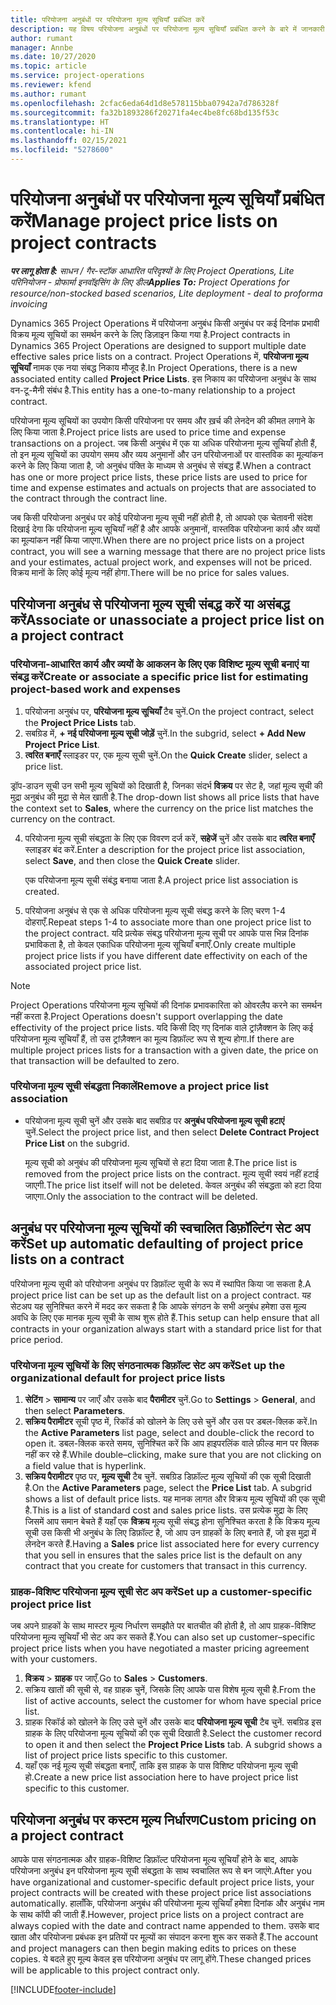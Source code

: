 ```yaml
---
title: परियोजना अनुबंधों पर परियोजना मूल्य सूचियाँ प्रबंधित करें
description: यह विषय परियोजना अनुबंधों पर परियोजना मूल्य सूचियाँ प्रबंधित करने के बारे में जानकारी प्रदान करता है.
author: rumant
manager: Annbe
ms.date: 10/27/2020
ms.topic: article
ms.service: project-operations
ms.reviewer: kfend
ms.author: rumant
ms.openlocfilehash: 2cfac6eda64d1d8e578115bba07942a7d786328f
ms.sourcegitcommit: fa32b1893286f20271fa4ec4be8fc68bd135f53c
ms.translationtype: HT
ms.contentlocale: hi-IN
ms.lasthandoff: 02/15/2021
ms.locfileid: "5278600"
---
```

# <a name="manage-project-price-lists-on-project-contracts"></a><span data-ttu-id="1ca88-103">परियोजना अनुबंधों पर परियोजना मूल्य सूचियाँ प्रबंधित करें</span><span class="sxs-lookup"><span data-stu-id="1ca88-103">Manage project price lists on project contracts</span></span>

<span data-ttu-id="1ca88-104">_**पर लागू होता है:** साधन / गैर-स्टॉक आधारित परिदृश्यों के लिए Project Operations, Lite परिनियोजन - प्रोफार्मा इनवॉइसिंग के लिए डील_</span><span class="sxs-lookup"><span data-stu-id="1ca88-104">_**Applies To:** Project Operations for resource/non-stocked based scenarios, Lite deployment - deal to proforma invoicing_</span></span>

<span data-ttu-id="1ca88-105">Dynamics 365 Project Operations में परियोजना अनुबंध किसी अनुबंध पर कई दिनांक प्रभावी विक्रय मूल्य सूचियों का समर्थन करने के लिए डिज़ाइन किया गया है.</span><span class="sxs-lookup"><span data-stu-id="1ca88-105">Project contracts in Dynamics 365 Project Operations are designed to support multiple date effective sales price lists on a contract.</span></span> <span data-ttu-id="1ca88-106">Project Operations में, **परियोजना मूल्य सूचियाँ** नामक एक नया संबद्ध निकाय मौजूद है.</span><span class="sxs-lookup"><span data-stu-id="1ca88-106">In Project Operations, there is a new associated entity called **Project Price Lists**.</span></span> <span data-ttu-id="1ca88-107">इस निकाय का परियोजना अनुबंध के साथ वन-टू-मैनी संबंध है.</span><span class="sxs-lookup"><span data-stu-id="1ca88-107">This entity has a one-to-many relationship to a project contract.</span></span>

<span data-ttu-id="1ca88-108">परियोजना मूल्य सूचियों का उपयोग किसी परियोजना पर समय और ख़र्च की लेनदेन की कीमत लगाने के लिए किया जाता है.</span><span class="sxs-lookup"><span data-stu-id="1ca88-108">Project price lists are used to price time and expense transactions on a project.</span></span> <span data-ttu-id="1ca88-109">जब किसी अनुबंध में एक या अधिक परियोजना मूल्य सूचियाँ होती हैं, तो इन मूल्य सूचियों का उपयोग समय और व्यय अनुमानों और उन परियोजनाओं पर वास्तविक का मूल्यांकन करने के लिए किया जाता है, जो अनुबंध पंक्ति के माध्यम से अनुबंध से संबद्ध हैं.</span><span class="sxs-lookup"><span data-stu-id="1ca88-109">When a contract has one or more project price lists, these price lists are used to price for time and expense estimates and actuals on projects that are associated to the contract through the contract line.</span></span>

<span data-ttu-id="1ca88-110">जब किसी परियोजना अनुबंध पर कोई परियोजना मूल्य सूची नहीं होती है, तो आपको एक चेतावनी संदेश दिखाई देगा कि परियोजना मूल्य सूचियाँ नहीं है और आपके अनुमानों, वास्तविक परियोजना कार्य और व्ययों का मूल्यांकन नहीं किया जाएगा.</span><span class="sxs-lookup"><span data-stu-id="1ca88-110">When there are no project price lists on a project contract, you will see a warning message that there are no project price lists and your estimates, actual project work, and expenses will not be priced.</span></span> <span data-ttu-id="1ca88-111">विक्रय मानों के लिए कोई मूल्य नहीं होगा.</span><span class="sxs-lookup"><span data-stu-id="1ca88-111">There will be no price for sales values.</span></span>

## <a name="associate-or-unassociate-a-project-price-list-on-a-project-contract"></a><span data-ttu-id="1ca88-112">परियोजना अनुबंध से परियोजना मूल्य सूची संबद्ध करें या असंबद्ध करें</span><span class="sxs-lookup"><span data-stu-id="1ca88-112">Associate or unassociate a project price list on a project contract</span></span>

### <a name="create-or-associate-a-specific-price-list-for-estimating-project-based-work-and-expenses"></a><span data-ttu-id="1ca88-113">परियोजना-आधारित कार्य और व्ययों के आकलन के लिए एक विशिष्ट मूल्य सूची बनाएं या संबद्ध करें</span><span class="sxs-lookup"><span data-stu-id="1ca88-113">Create or associate a specific price list for estimating project-based work and expenses</span></span>

1. <span data-ttu-id="1ca88-114">परियोजना अनुबंध पर, **परियोजना मूल्य सूचियाँ** टैब चुनें.</span><span class="sxs-lookup"><span data-stu-id="1ca88-114">On the project contract, select the **Project Price Lists** tab.</span></span>
2. <span data-ttu-id="1ca88-115">सबग्रिड में, **+ नई परियोजना मूल्य सूची जोड़ें** चुनें.</span><span class="sxs-lookup"><span data-stu-id="1ca88-115">In the subgrid, select **+ Add New Project Price List**.</span></span>
3. <span data-ttu-id="1ca88-116">**त्वरित बनाएँ** स्लाइडर पर, एक मूल्य सूची चुनें.</span><span class="sxs-lookup"><span data-stu-id="1ca88-116">On the **Quick Create** slider, select a price list.</span></span> 

  <span data-ttu-id="1ca88-117">ड्रॉप-डाउन सूची उन सभी मूल्य सूचियों को दिखाती है, जिनका संदर्भ **विक्रय** पर सेट है, जहां मूल्य सूची की मुद्रा अनुबंध की मुद्रा से मेल खाती है.</span><span class="sxs-lookup"><span data-stu-id="1ca88-117">The drop-down list shows all price lists that have the context set to **Sales**, where the currency on the price list matches the currency on the contract.</span></span>
  
4. <span data-ttu-id="1ca88-118">परियोजना मूल्य सूची संबद्धता के लिए एक विवरण दर्ज करें, **सहेजें** चुनें और उसके बाद **त्वरित बनाएँ** स्लाइडर बंद करें.</span><span class="sxs-lookup"><span data-stu-id="1ca88-118">Enter a description for the project price list association, select **Save**, and then close the **Quick Create** slider.</span></span>

   <span data-ttu-id="1ca88-119">एक परियोजना मूल्य सूची संबंद्ध बनाया जाता है.</span><span class="sxs-lookup"><span data-stu-id="1ca88-119">A project price list association is created.</span></span>
   
5. <span data-ttu-id="1ca88-120">परियोजना अनुबंध से एक से अधिक परियोजना मूल्य सूची संबद्ध करने के लिए चरण 1-4 दोहराएँ.</span><span class="sxs-lookup"><span data-stu-id="1ca88-120">Repeat steps 1-4 to associate more than one project price list to the project contract.</span></span> <span data-ttu-id="1ca88-121">यदि प्रत्येक संबद्ध परियोजना मूल्य सूची पर आपके पास भिन्न दिनांक प्रभाविकता है, तो केवल एकाधिक परियोजना मूल्य सूचियाँ बनाएँ.</span><span class="sxs-lookup"><span data-stu-id="1ca88-121">Only create multiple project price lists if you have different date effectivity on each of the associated project price list.</span></span>

> [!NOTE]
> <span data-ttu-id="1ca88-122">Project Operations परियोजना मूल्य सूचियों की दिनांक प्रभावकारिता को ओवरलैप करने का समर्थन नहीं करता है.</span><span class="sxs-lookup"><span data-stu-id="1ca88-122">Project Operations doesn't support overlapping the date effectivity of the project price lists.</span></span> <span data-ttu-id="1ca88-123">यदि किसी दिए गए दिनांक वाले ट्रांज़ैक्शन के लिए कई परियोजना मूल्य सूचियाँ हैं, तो उस ट्रांज़ैक्शन का मूल्य डिफ़ॉल्ट रूप से शून्य होगा.</span><span class="sxs-lookup"><span data-stu-id="1ca88-123">If there are multiple project prices lists for a transaction with a given date, the price on that transaction will be defaulted to zero.</span></span>

### <a name="remove-a-project-price-list-association"></a><span data-ttu-id="1ca88-124">परियोजना मूल्य सूची संबद्धता निकालें</span><span class="sxs-lookup"><span data-stu-id="1ca88-124">Remove a project price list association</span></span>

- <span data-ttu-id="1ca88-125">परियोजना मूल्य सूची चुनें और उसके बाद सबग्रिड पर **अनुबंध परियोजना मूल्य सूची हटाएं** चुनें.</span><span class="sxs-lookup"><span data-stu-id="1ca88-125">Select the project price list, and then select **Delete Contract Project Price List** on the subgrid.</span></span> 

  <span data-ttu-id="1ca88-126">मूल्य सूची को अनुबंध की परियोजना मूल्य सूचियों से हटा दिया जाता है.</span><span class="sxs-lookup"><span data-stu-id="1ca88-126">The price list is removed from the project price lists on the contract.</span></span> <span data-ttu-id="1ca88-127">मूल्य सूची स्वयं नहीं हटाई जाएगी.</span><span class="sxs-lookup"><span data-stu-id="1ca88-127">The price list itself will not be deleted.</span></span> <span data-ttu-id="1ca88-128">केवल अनुबंध की संबद्धता को हटा दिया जाएगा.</span><span class="sxs-lookup"><span data-stu-id="1ca88-128">Only the association to the contract will be deleted.</span></span>

## <a name="set-up-automatic-defaulting-of-project-price-lists-on-a-contract"></a><span data-ttu-id="1ca88-129">अनुबंध पर परियोजना मूल्य सूचियों की स्वचालित डिफ़ॉल्टिंग सेट अप करें</span><span class="sxs-lookup"><span data-stu-id="1ca88-129">Set up automatic defaulting of project price lists on a contract</span></span>

<span data-ttu-id="1ca88-130">परियोजना मूल्य सूची को परियोजना अनुबंध पर डिफ़ॉल्ट सूची के रूप में स्थापित किया जा सकता है.</span><span class="sxs-lookup"><span data-stu-id="1ca88-130">A project price list can be set up as the default list on a project contract.</span></span> <span data-ttu-id="1ca88-131">यह सेटअप यह सुनिश्चित करने में मदद कर सकता है कि आपके संगठन के सभी अनुबंध हमेशा उस मूल्य अवधि के लिए एक मानक मूल्य सूची के साथ शुरू होते हैं.</span><span class="sxs-lookup"><span data-stu-id="1ca88-131">This setup can help ensure that all contracts in your organization always start with a standard price list for that price period.</span></span>

### <a name="set-up-the-organizational-default-for-project-price-lists"></a><span data-ttu-id="1ca88-132">परियोजना मूल्य सूचियों के लिए संगठनात्मक डिफ़ॉल्ट सेट अप करें</span><span class="sxs-lookup"><span data-stu-id="1ca88-132">Set up the organizational default for project price lists</span></span>

1. <span data-ttu-id="1ca88-133">**सेटिंग** > **सामान्य** पर जाएँ और उसके बाद **पैरामीटर** चुनें.</span><span class="sxs-lookup"><span data-stu-id="1ca88-133">Go to **Settings** > **General**, and then select **Parameters**.</span></span>
2. <span data-ttu-id="1ca88-134">**सक्रिय पैरामीटर** सूची पृष्ठ में, रिकॉर्ड को खोलने के लिए उसे चुनें और उस पर डबल-क्लिक करें.</span><span class="sxs-lookup"><span data-stu-id="1ca88-134">In the **Active Parameters** list page, select and double-click the record to open it.</span></span> <span data-ttu-id="1ca88-135">डबल-क्लिक करते समय, सुनिश्चित करें कि आप हाइपरलिंक वाले फ़ील्ड मान पर क्लिक नहीं कर रहे हैं.</span><span class="sxs-lookup"><span data-stu-id="1ca88-135">While double–clicking, make sure that you are not clicking on a field value that is hyperlink.</span></span> 
3. <span data-ttu-id="1ca88-136">**सक्रिय पैरामीटर** पृष्ठ पर, **मूल्य सूची** टैब चुनें. सबग्रिड डिफ़ॉल्ट मूल्य सूचियों की एक सूची दिखाती है.</span><span class="sxs-lookup"><span data-stu-id="1ca88-136">On the **Active Parameters** page, select the **Price List** tab. A subgrid shows a list of default price lists.</span></span> <span data-ttu-id="1ca88-137">यह मानक लागत और विक्रय मूल्य सूचियों की एक सूची है.</span><span class="sxs-lookup"><span data-stu-id="1ca88-137">This is a list of standard cost and sales price lists.</span></span> <span data-ttu-id="1ca88-138">उस प्रत्येक मुद्रा के लिए जिसमें आप समान बेचते हैं यहाँ एक **विक्रय** मूल्य सूची संबद्ध होना सुनिश्चित करता है कि विक्रय मूल्य सूची उस किसी भी अनुबंध के लिए डिफ़ॉल्ट है, जो आप उन ग्राहकों के लिए बनाते हैं, जो इस मुद्रा में लेनदेन करते हैं.</span><span class="sxs-lookup"><span data-stu-id="1ca88-138">Having a **Sales** price list associated here for every currency that you sell in ensures that the sales price list is the default on any contract that you create for customers that transact in this currency.</span></span>

### <a name="set-up-a-customer-specific-project-price-list"></a><span data-ttu-id="1ca88-139">ग्राहक-विशिष्ट परियोजना मूल्य सूची सेट अप करें</span><span class="sxs-lookup"><span data-stu-id="1ca88-139">Set up a customer-specific project price list</span></span>

<span data-ttu-id="1ca88-140">जब अपने ग्राहकों के साथ मास्टर मूल्य निर्धारण समझौते पर बातचीत की होती है, तो आप ग्राहक-विशिष्ट परियोजना मूल्य सूचियाँ भी सेट अप कर सकते हैं.</span><span class="sxs-lookup"><span data-stu-id="1ca88-140">You can also set up customer–specific project price lists when you have negotiated a master pricing agreement with your customers.</span></span>

1. <span data-ttu-id="1ca88-141">**विक्रय** > **ग्राहक** पर जाएँ.</span><span class="sxs-lookup"><span data-stu-id="1ca88-141">Go to **Sales** > **Customers**.</span></span>
2. <span data-ttu-id="1ca88-142">सक्रिय खातों की सूची से, वह ग्राहक चुनें, जिसके लिए आपके पास विशेष मूल्य सूची है.</span><span class="sxs-lookup"><span data-stu-id="1ca88-142">From the list of active accounts, select the customer for whom have special price list.</span></span>
3. <span data-ttu-id="1ca88-143">ग्राहक रिकॉर्ड को खोलने के लिए उसे चुनें और उसके बाद **परियोजना मूल्य सूची** टैब चुनें. सबग्रिड इस ग्राहक के लिए परियोजना मूल्य सूचियों की एक सूची दिखाती है.</span><span class="sxs-lookup"><span data-stu-id="1ca88-143">Select the customer record to open it and then select the **Project Price Lists** tab. A subgrid shows a list of project price lists specific to this customer.</span></span> 
4. <span data-ttu-id="1ca88-144">यहाँ एक नई मूल्य सूची संबद्धता बनाएँ, ताकि इस ग्राहक के पास विशिष्ट परियोजना मूल्य सूची हो.</span><span class="sxs-lookup"><span data-stu-id="1ca88-144">Create a new price list association here to have project price list specific to this customer.</span></span>

## <a name="custom-pricing-on-a-project-contract"></a><span data-ttu-id="1ca88-145">परियोजना अनुबंध पर कस्टम मूल्य निर्धारण</span><span class="sxs-lookup"><span data-stu-id="1ca88-145">Custom pricing on a project contract</span></span>

<span data-ttu-id="1ca88-146">आपके पास संगठनात्मक और ग्राहक-विशिष्ट डिफ़ॉल्ट परियोजना मूल्य सूचियाँ होने के बाद, आपके परियोजना अनुबंध इन परियोजना मूल्य सूची संबद्धता के साथ स्वचालित रूप से बन जाएंगे.</span><span class="sxs-lookup"><span data-stu-id="1ca88-146">After you have organizational and customer-specific default project price lists, your project contracts will be created with these project price list associations automatically.</span></span> <span data-ttu-id="1ca88-147">हालाँकि, परियोजना अनुबंध की परियोजना मूल्य सूचियाँ हमेशा दिनांक और अनुबंध नाम के साथ कॉपी की जाती हैं.</span><span class="sxs-lookup"><span data-stu-id="1ca88-147">However, project price lists on a project contract are always copied with the date and contract name appended to them.</span></span> <span data-ttu-id="1ca88-148">उसके बाद खाता और परियोजना प्रबंधक इन प्रतियों पर मूल्यों का संपादन करना शुरू कर सकते हैं.</span><span class="sxs-lookup"><span data-stu-id="1ca88-148">The account and project managers can then begin making edits to prices on these copies.</span></span> <span data-ttu-id="1ca88-149">ये बदले हुए मूल्य केवल इस परियोजना अनुबंध पर लागू होंगे.</span><span class="sxs-lookup"><span data-stu-id="1ca88-149">These changed prices will be applicable to this project contract only.</span></span>


[!INCLUDE[footer-include](../includes/footer-banner.md)]
